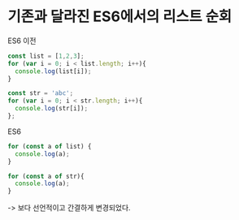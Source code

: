 # 기존과 달라진 ES6에서의 리스트 순회

ES6 이전
```js
const list = [1,2,3];
for (var i = 0; i < list.length; i++){
  console.log(list[i]);
}

const str = 'abc';
for (var i = 0; i < str.length; i++){
  console.log(str[i]);
};
```

ES6
```js
for (const a of list) {
  console.log(a);
}

for (const a of str){
  console.log(a);
}
```

-> 보다 선언적이고 간결하게 변경되었다.